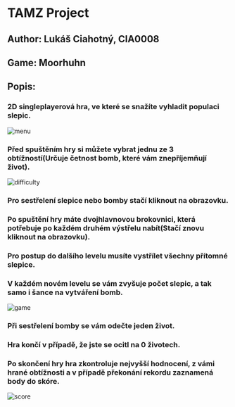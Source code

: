 # TAMZ Project

## Author: Lukáš Ciahotný, CIA0008
## Game: Moorhuhn


## Popis:
### 2D singleplayerová hra, ve které se snažíte vyhladit populaci slepic.
![menu](https://user-images.githubusercontent.com/40641833/50066610-18ead280-01bd-11e9-8412-06de7e7dfbd8.PNG)
### Před spuštěním hry si můžete vybrat jednu ze 3 obtížností(Určuje četnost bomb, které vám znepříjemňují život).
![difficulty](https://user-images.githubusercontent.com/40641833/50066623-286a1b80-01bd-11e9-9847-a6784a96d5bf.PNG)
### Pro sestřelení slepice nebo bomby stačí kliknout na obrazovku.
### Po spuštění hry máte dvojhlavnovou brokovnici, která potřebuje po každém druhém výstřelu nabít(Stačí znovu kliknout na obrazovku).
### Pro postup do dalšího levelu musíte vystřílet všechny přítomné slepice.
### V každém novém levelu se vám zvyšuje počet slepic, a tak samo i šance na vytváření bomb.
![game](https://user-images.githubusercontent.com/40641833/50066631-361fa100-01bd-11e9-883c-cd0b19c5f8c9.PNG)
### Při sestřelení bomby se vám odečte jeden život. 
### Hra končí v případě, že jste se ocitl na 0 životech.
### Po skončení hry hra zkontroluje nejvyšší hodnocení, z vámi hrané obtížnosti a v případě překonání rekordu zaznamená body do skóre.
![score](https://user-images.githubusercontent.com/40641833/50066636-42a3f980-01bd-11e9-966e-ea2e50121d7b.PNG)


